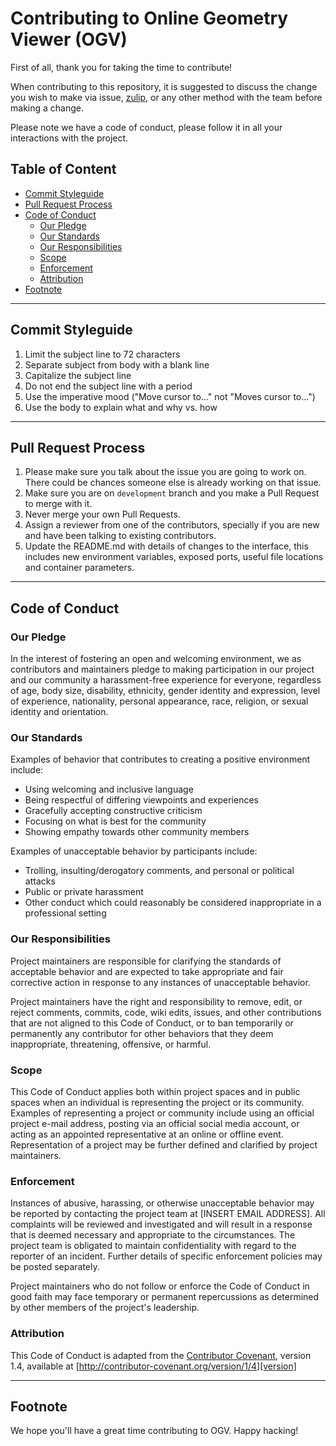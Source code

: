# Contributing to Online Geometry Viewer (OGV)

First of all, thank you for taking the time to contribute!

When contributing to this repository, it is suggested to discuss the change you wish to make via issue,
[zulip][zulip], or any other method with the team before making a change. 

Please note we have a code of conduct, please follow it in all your interactions with the project.

## Table of Content
- [Commit Styleguide](#commit-styleguide)
- [Pull Request Process](#pull-request-process)
- [Code of Conduct](#code-of-conduct)
  * [Our Pledge](#our-pledge)
  * [Our Standards](#our-standards)
  * [Our Responsibilities](#our-responsibilities)
  * [Scope](#scope)
  * [Enforcement](#enforcement)
  * [Attribution](#attribution)
- [Footnote](#footnote)

***
## Commit Styleguide
1. Limit the subject line to 72 characters
2. Separate subject from body with a blank line
3. Capitalize the subject line
4. Do not end the subject line with a period
5. Use the imperative mood ("Move cursor to..." not "Moves cursor to...")
6. Use the body to explain what and why vs. how

***
## Pull Request Process

1. Please make sure you talk about the issue you are going to work on. There could be chances someone else is already working on that issue.
2. Make sure you are on `development` branch and you make a Pull Request to merge with it.
3. Never merge your own Pull Requests. 
4. Assign a reviewer from one of the contributors, specially if you are new and have been talking to existing contributors.
5. Update the README.md with details of changes to the interface, this includes new environment variables, exposed ports, useful file locations and container parameters.

***
## Code of Conduct

### Our Pledge

In the interest of fostering an open and welcoming environment, we as
contributors and maintainers pledge to making participation in our project and
our community a harassment-free experience for everyone, regardless of age, body
size, disability, ethnicity, gender identity and expression, level of experience,
nationality, personal appearance, race, religion, or sexual identity and
orientation.

### Our Standards

Examples of behavior that contributes to creating a positive environment
include:

* Using welcoming and inclusive language
* Being respectful of differing viewpoints and experiences
* Gracefully accepting constructive criticism
* Focusing on what is best for the community
* Showing empathy towards other community members

Examples of unacceptable behavior by participants include:

* Trolling, insulting/derogatory comments, and personal or political attacks
* Public or private harassment
* Other conduct which could reasonably be considered inappropriate in a professional setting

### Our Responsibilities

Project maintainers are responsible for clarifying the standards of acceptable
behavior and are expected to take appropriate and fair corrective action in
response to any instances of unacceptable behavior.

Project maintainers have the right and responsibility to remove, edit, or
reject comments, commits, code, wiki edits, issues, and other contributions
that are not aligned to this Code of Conduct, or to ban temporarily or
permanently any contributor for other behaviors that they deem inappropriate,
threatening, offensive, or harmful.

### Scope

This Code of Conduct applies both within project spaces and in public spaces
when an individual is representing the project or its community. Examples of
representing a project or community include using an official project e-mail
address, posting via an official social media account, or acting as an appointed
representative at an online or offline event. Representation of a project may be
further defined and clarified by project maintainers.

### Enforcement

Instances of abusive, harassing, or otherwise unacceptable behavior may be
reported by contacting the project team at [INSERT EMAIL ADDRESS]. All
complaints will be reviewed and investigated and will result in a response that
is deemed necessary and appropriate to the circumstances. The project team is
obligated to maintain confidentiality with regard to the reporter of an incident.
Further details of specific enforcement policies may be posted separately.

Project maintainers who do not follow or enforce the Code of Conduct in good
faith may face temporary or permanent repercussions as determined by other
members of the project's leadership.

### Attribution

This Code of Conduct is adapted from the [Contributor Covenant][homepage], version 1.4, available at [http://contributor-covenant.org/version/1/4][version]

***
## Footnote

We hope you'll have a great time contributing to OGV. Happy hacking!

[homepage]: http://contributor-covenant.org
[version]: http://contributor-covenant.org/version/1/4/
[zulip]: https://brlcad.zulipchat.com/